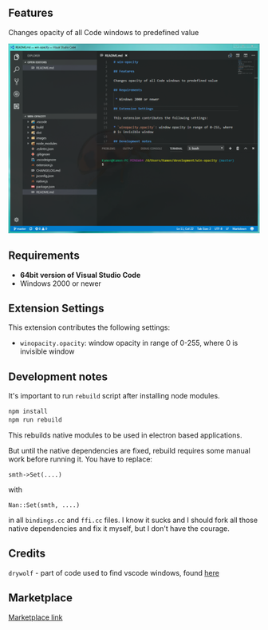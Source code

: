 ## Features

Changes opacity of all Code windows to predefined value

![Screenshot](images/screen-1.png)

## Requirements

 * **64bit version of Visual Studio Code**
 * Windows 2000 or newer

## Extension Settings

This extension contributes the following settings:

* `winopacity.opacity`: window opacity in range of 0-255, where 0 is invisible window

## Development notes

It's important to run `rebuild` script after installing node modules.

```bash
npm install
npm run rebuild
```

This rebuilds native modules to be used in electron based applications.

But until the native dependencies are fixed, rebuild requires some manual work before running it. You have to replace:

```
smth->Set(....)
```
with
```
Nan::Set(smth, ....)
```

in all `bindings.cc` and `ffi.cc` files. I know it sucks and I should fork all those native dependencies and fix it myself, but I don't have the courage.

## Credits

`drywolf` - part of code used to find vscode windows, found [here](https://github.com/drywolf/code-solution-manager/blob/0.0.1/extension-ui/browser.js)

## Marketplace

[Marketplace link](https://marketplace.visualstudio.com/items?itemName=skacekachna.win-opacity)